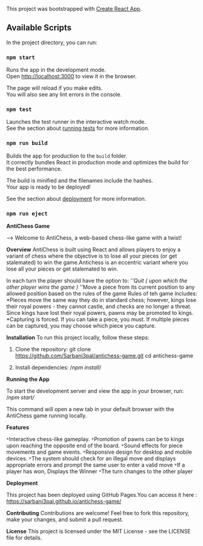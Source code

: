 This project was bootstrapped with [Create React App](https://github.com/facebook/create-react-app).

## Available Scripts

In the project directory, you can run:

### `npm start`

Runs the app in the development mode.<br />
Open [http://localhost:3000](http://localhost:3000) to view it in the browser.

The page will reload if you make edits.<br />
You will also see any lint errors in the console.

### `npm test`

Launches the test runner in the interactive watch mode.<br />
See the section about [running tests](https://facebook.github.io/create-react-app/docs/running-tests) for more information.

### `npm run build`

Builds the app for production to the `build` folder.<br />
It correctly bundles React in production mode and optimizes the build for the best performance.

The build is minified and the filenames include the hashes.<br />
Your app is ready to be deployed!

See the section about [deployment](https://facebook.github.io/create-react-app/docs/deployment) for more information.

### `npm run eject`

**AntiChess Game**

--> Welcome to AntiChess, a web-based chess-like game with a twist!

**Overview**
AntiChess is built using React and allows players to enjoy a variant of chess where the objective is to lose all your pieces  (or get stalemated) to win the game.Antichess is an eccentric variant where you lose all your pieces or get stalemated to win.

In each turn the player should have the option to: 
'*'Quit ( upon which the other player wins the game ) 
'*'Move a piece from its current position to any allowed position based on the rules of the game
Rules of teh game includes:
*Pieces move the same way they do in standard chess; however, kings lose their royal powers - they cannot castle, and checks are no longer a threat. Since kings have lost their royal powers, pawns may be promoted to kings.
*Capturing is forced. If you can take a piece, you must. If multiple pieces can be captured, you may choose which piece you capture.



**Installation**
To run this project locally, follow these steps:

1. Clone the repository:
   git clone https://github.com/Sarbani3pal/antichess-game.git
   cd antichess-game
   
3. Install dependencies:
   /_npm install_/

**Running the App**

To start the development server and view the app in your browser, run:
/_npm start/_

This command will open a new tab in your default browser with the AntiChess game running locally.

**Features**

`*`Interactive chess-like gameplay.
`*`Promotion of pawns can be to kings upon reaching the opposite end of the board.
`*`Sound effects for piece movements and game events.
`*`Responsive design for desktop and mobile devices.
`*`The system should check for an illegal move and displays appropriate errors and prompt the same user to enter a valid move
`*`If a player has won, Displays the Winner
`*`The turn changes to the other player

**Deployment**

This project has been deployed using GitHub Pages.You can access it here : https://sarbani3pal.github.io/antichess-game/

**Contributing**
Contributions are welcome! Feel free to fork this repository, make your changes, and submit a pull request.

**License**
This project is licensed under the MIT License - see the LICENSE file for details.
